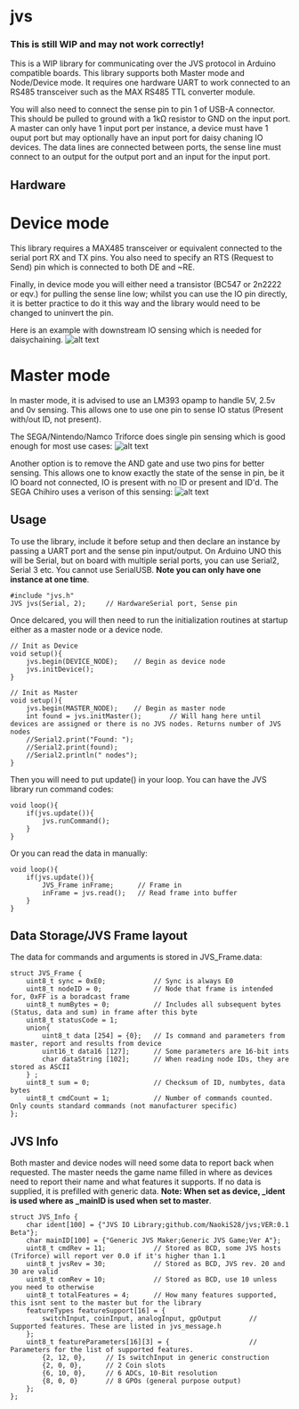 # jvs
### This is still WIP and may not work correctly!
This is a WIP library for communicating over the JVS protocol in Arduino compatible boards. This library supports both Master mode and Node/Device mode. It requires one hardware UART to work connected to an RS485 transceiver such as the MAX RS485 TTL converter module.

You will also need to connect the sense pin to pin 1 of USB-A connector. This should be pulled to ground with a 1kΩ resistor to GND on the input port. A master can only have 1 input port per instance, a device must have 1 ouput port but may optionally have an input port for daisy chaning IO devices. The data lines are connected between ports, the sense line must connect to an output for the output port and an input for the input port.

## Hardware
# Device mode
This library requires a MAX485 transceiver or equivalent connected to the serial port RX and TX pins. You also need to specify an RTS (Request to Send) pin which is connected to both DE and ~RE.

Finally, in device mode you will either need a transistor (BC547 or 2n2222 or eqv.) for pulling the sense line low; whilst you can use the IO pin directly, it is better practice to do it this way and the library would need to be changed to uninvert the pin. 

Here is an example with downstream IO sensing which is needed for daisychaining.
![alt text](https://github.com/NaokiS28/jvs/doc/JVS-Phy.png?raw=true)

# Master mode
In master mode, it is advised to use an LM393 opamp to handle 5V, 2.5v and 0v sensing. This allows one to use one pin to sense IO status (Present with/out ID, not present).

The SEGA/Nintendo/Namco Triforce does single pin sensing which is good enough for most use cases:
![alt text](https://github.com/NaokiS28/jvs/doc/triforce-host.png?raw=true)

Another option is to remove the AND gate and use two pins for better sensing. This allows one to know exactly the state of the sense in pin, be it IO board not connected, IO is present with no ID or present and ID'd. The SEGA Chihiro uses a verison of this sensing:
![alt text](https://github.com/NaokiS28/jvs/doc/chihiro-host.png?raw=true)

## Usage
To use the library, include it before setup and then declare an instance by passing a UART port and the sense pin input/output. On Arduino UNO this will be Serial, but on board with multiple serial ports, you can use Serial2, Serial 3 etc. You cannot use SerialUSB. **Note you can only have one instance at one time**.
```
#include "jvs.h"
JVS jvs(Serial, 2);     // HardwareSerial port, Sense pin
```
Once delcared, you will then need to run the initialization routines at startup either as a master node or a device node.
```
// Init as Device
void setup(){
    jvs.begin(DEVICE_NODE);    // Begin as device node
    jvs.initDevice();
}
```
```
// Init as Master
void setup(){
    jvs.begin(MASTER_NODE);    // Begin as master node
    int found = jvs.initMaster();       // Will hang here until devices are assigned or there is no JVS nodes. Returns number of JVS nodes
    //Serial2.print("Found: ");
    //Serial2.print(found);
    //Serial2.println(" nodes");
}
```
Then you will need to put update() in your loop. You can have the JVS library run command codes:
```
void loop(){
    if(jvs.update()){
        jvs.runCommand();
    }
}
```
Or you can read the data in manually:
```
void loop(){
    if(jvs.update()){
        JVS_Frame inFrame;      // Frame in
        inFrame = jvs.read();   // Read frame into buffer
    }
}
```
## Data Storage/JVS Frame layout
The data for commands and arguments is stored in JVS_Frame.data:
```
struct JVS_Frame {
    uint8_t sync = 0xE0;            // Sync is always E0
    uint8_t nodeID = 0;             // Node that frame is intended for, 0xFF is a boradcast frame
    uint8_t numBytes = 0;           // Includes all subsequent bytes (Status, data and sum) in frame after this byte
    uint8_t statusCode = 1;
    union{
        uint8_t data [254] = {0};   // Is command and parameters from master, report and results from device
        uint16_t data16 [127];      // Some parameters are 16-bit ints
        char dataString [102];      // When reading node IDs, they are stored as ASCII
    } ;
    uint8_t sum = 0;                // Checksum of ID, numbytes, data bytes
    uint8_t cmdCount = 1;           // Number of commands counted. Only counts standard commands (not manufacturer specific)
};
```
## JVS Info
Both master and device nodes will need some data to report back when requested. The master needs the game name filled in where as devices need to report their name and what features it supports. If no data is supplied, it is prefilled with generic data. **Note: When set as device, _ident is used where as _mainID is used when set to master**.
```
struct JVS_Info {
    char ident[100] = {"JVS IO Library;github.com/NaokiS28/jvs;VER:0.1 Beta"};
    char mainID[100] = {"Generic JVS Maker;Generic JVS Game;Ver A"};
    uint8_t cmdRev = 11;            // Stored as BCD, some JVS hosts (Triforce) will report ver 0.0 if it's higher than 1.1
    uint8_t jvsRev = 30;            // Stored as BCD, JVS rev. 20 and 30 are valid
    uint8_t comRev = 10;            // Stored as BCD, use 10 unless you need to otherwise
    uint8_t totalFeatures = 4;      // How many features supported, this isnt sent to the master but for the library
    featureTypes featureSupport[16] = {
        switchInput, coinInput, analogInput, gpOutput       // Supported features. These are listed in jvs_message.h
    };
    uint8_t featureParameters[16][3] = {                    // Parameters for the list of supported features.
        {2, 12, 0},     // Is switchInput in generic construction
        {2, 0, 0},      // 2 Coin slots
        {6, 10, 0},     // 6 ADCs, 10-Bit resolution
        {8, 0, 0}       // 8 GPOs (general purpose output)
    };
};
```
